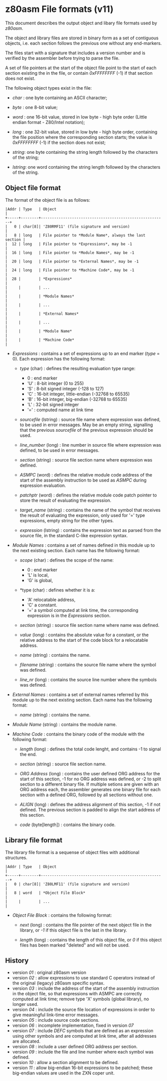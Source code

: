 z80asm File formats (v11)
=========================

This document describes the output object and libary file formats used by *z80asm*. 

The object and library files are stored in binary form as a set of 
contiguous objects, i.e. each section follows the previous one without 
any end-markers. 

The files start with a signature that includes a version number and is 
verified by the assembler before trying to parse the file.

A set of file pointers at the start of the object file point to the 
start of each section existing the in the file, or contain *0xFFFFFFFF* 
(-1) if that section does not exist.

The following object types exist in the file:

* *char* :	one byte containing an ASCII character;

* *byte* :	one 8-bit value;

* *word* :	one 16-bit value, stored in low byte - high byte order 
  (Little endian format - Z80/Intel notation);

* *long* :	one 32-bit value, stored in low byte - high byte order, 
containing the file position where the corresponding 
section starts; the value is *0xFFFFFFFF* (-1) if the section 
does not exist;

* *string*:	one byte containing the string length followed by the 
characters of the string;

* *lstring*: one word containing the string length followed by the 
characters of the string.


Object file format
------------------

The format of the object file is as follows:

    |Addr | Type   | Object                                                 |  
    +-----+--------+--------------------------------------------------------+  
    |   0 | char[8]| 'Z80RMF11' (file signature and version)                |  
    |   8 | long   | File pointer to *Module Name*, always the last section |  
    |  12 | long   | File pointer to *Expressions*, may be -1               |  
    |  16 | long   | File pointer to *Module Names*, may be -1              |  
    |  20 | long   | File pointer to *External Names*, may be -1            |  
    |  24 | long   | File pointer to *Machine Code*, may be -1              |  
    |  28 |        | *Expressions*                                          |  
    |     |        | ...                                                    |  
    |     |        | *Module Names*                                         |  
    |     |        | ...                                                    |  
    |     |        | *External Names*                                       |  
    |     |        | ...                                                    |  
    |     |        | *Module Name*                                          |  
    |     |        | *Machine Code*                                         |  


* *Expressions* : contains a set of expressions up to an end marker (*type* = 0). Each expression has the following
format:

  * *type* (char) : defines the resulting evaluation type range:   
     *  0  : end marker 
     * 'U' : 8-bit integer (0 to 255)  
     * 'S' : 8-bit signed integer (-128 to 127)  
     * 'C' : 16-bit integer, little-endian (-32768 to 65535)  
     * 'B' : 16-bit integer, big-endian (-32768 to 65535)  
     * 'L' : 32-bit signed integer     
     * '=' : computed name at link time

  * *sourcefile* (lstring) : source file name where expression was defined,
  to be used in error messages. May be an empty string, signalling that
  the previous *sourcefile* of the previous expression should be used.

  * *line_number* (long) : line number in source file where 
  expression was defined, to be used in error messages.

  * *section* (string) : source file section name where expression 
  was defined. 

  * *ASMPC* (word) : defines the relative module code address of the 
  start of the assembly instruction to be used as *ASMPC* during
  expression evaluation.

  * *patchptr* (word) : defines the relative module code patch pointer to 
  store the result of evaluating the expression.

  * *target_name* (string) : contains the name of the symbol that receives
  the result of evaluating the expression, only used for '=' type expressions,
  empty string for the other types.
	
  * *expression* (lstring) : contains the expression text as parsed from the 
  source file, in the standard C-like expression syntax.

* *Module Names* : contains a set of names defined in this module 
up to the next existing section. Each name has the following format:

  * *scope* (char) : defines the scope of the name:
     *  0  : end marker
     * 'L' is local,  
     * 'G' is global,  

  * *type (char) : defines whether it is a: 
     * 'A' relocatable address,   
     * 'C' a constant.
     * '=' a symbol computed at link time, the corresponding
     expression is in the *Expressions* section.

  * *section* (string) : source file section name where name 
  was defined. 

  * *value* (long) : contains the absolute value for a constant, or the
  relative address to the start of the code block for a relocatable
  address.
	
  * *name* (string) : contains the name.

  * *filename* (string) : contains the source file name where the symbol was defined.

  * *line_nr* (long) : contains the source line number where the symbols was defined.


* *External Names* : contains a set of external names referred 
  by this module up to the next existing section. Each name has the 
  following format:
  
	* *name* (string) : contains the name.   

* *Module Name* (string) : contains the module name.

* *Machine Code* : contains the binary code of the module with the 
following format:

  * *length* (long) : defines the total code lenght, and contains -1
  to signal the end.

  * *section* (string) : source file section name. 
 
  * *ORG Address* (long) : contains the user defined ORG address for 
  the start of this section, -1 for no ORG address was defined, or 
  -2 to split section to a different binary file. 
  If multiple setions are given with an ORG address each, the 
  assembler generates one binary file for each section with a defined 
  ORG, followed by all sections without one.

  * *ALIGN* (long) : defines the address alignment of this section, -1 if not defined. The previous section is padded to align the start address of this section.

  * *code* (byte[length]) : contains the binary code.


Library file format
-------------------

The library file format is a sequense of object files with additional
structures.

    |Addr | Type   | Object                                                 |
    +-----+--------+--------------------------------------------------------+
    |   0 | char[8]| 'Z80LMF11' (file signature and version)                |
    |   8 | word   | *Object File Block*                                    |
    |     |        | ...                                                    |

* *Object File Block* : contains the following format: 

  * *next* (long) : contains the file pointer of the next object file 
  in the library, or *-1* if this object file is the last in the library.

  * *length* (long) : contains the length of this object file, 
  or *0* if this object files has been marked "deleted" and will not be used.


History
-------

* version *01* : original z80asm version
* version *02* : allow expressions to use standard C operators instead of the original (legacy) z80asm
specific syntax. 
* version *03* : include the address of the start of the assembly instruction in the object file, so 
that expressions with ASMPC are correctly computed at link time; remove type 'X' symbols (global library), 
no longer used.
* version *04* : include the source file location of expressions in order to give meaningful link-time 
error messages.
* version *05* : include source code sections.
* version *06* : incomplete implementation, fixed in version *07*
* version *07* : include *DEFC* symbols that are defined as an expression using other symbols and are computed 
at link time, after all addresses are allocated.
* version *08* : include a user defined ORG address per section.
* version *09* : include the file and line number where each symbol was defined.
* version *10* : allow a section alignment to be defined.
* version *11* : allow big-endian 16-bit expressions to be patched; these big-endian values are used in the ZXN coper unit.
